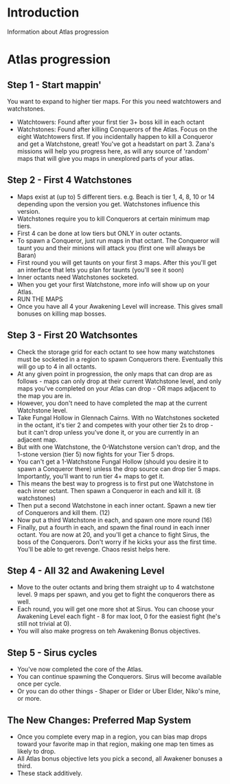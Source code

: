 # Introduction

Information about Atlas progression

# Atlas progression

## Step 1 - Start mappin'
You want to expand to higher tier maps. For this you need watchtowers and watchstones.
- Watchtowers: Found after your first tier 3+ boss kill in each octant
- Watchstones: Found after killing Conquerors of the Atlas.
Focus on the eight Watchtowers first. If you incidentally happen to kill a Conqueror and get a Watchstone, great! You've got a headstart on part 3.
Zana's missions will help you progress here, as will any source of 'random' maps that will give you maps in unexplored parts of your atlas. 

## Step 2 - First 4 Watchstones
- Maps exist at (up to) 5 different tiers. e.g. Beach is tier 1, 4, 8, 10 or 14 depending upon the version you get. Watchstones influence this version.
- Watchstones require you to kill Conquerors at certain minimum map tiers. 
- First 4 can be done at low tiers but ONLY in outer octants.
- To spawn a Conqueror, just run maps in that octant. The Conqueror will taunt you and their minions will attack you (first one will always be Baran)
- First round you will get taunts on your first 3 maps. After this you'll get an interface that lets you plan for taunts (you'll see it soon)
- Inner octants need Watchstones socketed.
- When you get your first Watchstone, more info will show up on your Atlas.
- RUN THE MAPS
- Once you have all 4 your Awakening Level will increase. This gives small bonuses on killing map bosses.

## Step 3 - First 20 Watchsontes
- Check the storage grid for each octant to see how many watchstones must be socketed in a region to spawn Conquerors there. Eventually this will go up to 4 in all octants.
- At any given point in progression, the only maps that can drop are as follows - maps can only drop at their current Watchstone level, and only maps you've completed on your Atlas can drop - OR maps adjacent to the map you are in.
- However, you don't need to have completed the map at the current Watchstone level.
- Take Fungal Hollow in Glennach Cairns. With no Watchstones socketed in the octant, it's tier 2 and competes with your other tier 2s to drop - but it can't drop unless you've done it, or you are currently in an adjacent map.
- But with one Watchstone, the 0-Watchstone version can't drop, and the 1-stone version (tier 5) now fights for your Tier 5 drops. 
- You can't get a 1-Watchstone Fungal Hollow (should you desire it to spawn a Conqueror there) unless the drop source can drop tier 5 maps. Importantly, you'll want to run tier 4+ maps to get it.
- This means the best way to progress is to first put one Watchstone in each inner octant. Then spawn a Conqueror in each and kill it. (8 watchstones)
- Then put a second Watchstone in each inner octant. Spawn a new tier of Conquerors and kill them. (12)
- Now put a third Watchstone in each, and spawn one more round (16)
- Finally, put a fourth in each, and spawn the final round in each inner octant. You are now at 20, and you'll get a chance to fight Sirus, the boss of the Conquerors. Don't worry if he kicks your ass the first time. You'll be able to get revenge. Chaos resist helps here.

## Step 4 - All 32 and Awakening Level
- Move to the outer octants and bring them straight up to 4 watchstone level. 9 maps per spawn, and you get to fight the conquerors there as well.
- Each round, you will get one more shot at Sirus. You can choose your Awakening Level each fight - 8 for max loot, 0 for the easiest fight (he's still not trivial at 0).
- You will also make progress on teh Awakening Bonus objectives.

## Step 5 - Sirus cycles
- You've now completed the core of the Atlas.
- You can continue spawning the Conquerors. Sirus will become available once per cycle.
- Or you can do other things - Shaper or Elder or Uber Elder, Niko's mine, or more.

## The New Changes: Preferred Map System
- Once you complete every map in a region, you can bias map drops toward your favorite map in that region, making one map ten times as likely to drop.
- All Atlas bonus objective lets you pick a second, all Awakener bonuses a third.
- These stack additively.
